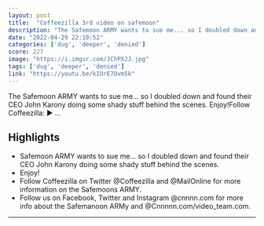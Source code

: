 ```yaml
---
layout: post
title:  "Coffeezilla 3rd video on safemoon"
description: "The Safemoon ARMY wants to sue me... so I doubled down and found their CEO John Karony doing some shady stuff behind the scenes. Enjoy!Follow Coffeezilla: ► ..."
date: "2022-04-29 22:10:52"
categories: ['dug', 'deeper', 'denied']
score: 227
image: "https://i.imgur.com/JChPXJJ.jpg"
tags: ['dug', 'deeper', 'denied']
link: "https://youtu.be/kIUrE7Ovm5k"
---
```


The Safemoon ARMY wants to sue me... so I doubled down and found their CEO John Karony doing some shady stuff behind the scenes. Enjoy!Follow Coffeezilla: ► ...

## Highlights

- Safemoon ARMY wants to sue me... so I doubled down and found their CEO John Karony doing some shady stuff behind the scenes.
- Enjoy!
- Follow Coffeezilla on Twitter @Coffeezilla and @MailOnline for more information on the Safemoons ARMY.
- Follow us on Facebook, Twitter and Instagram @cnnnn.com for more info about the Safemanoon ARMy and @Cnnnnn.com/video_team.com.

---
